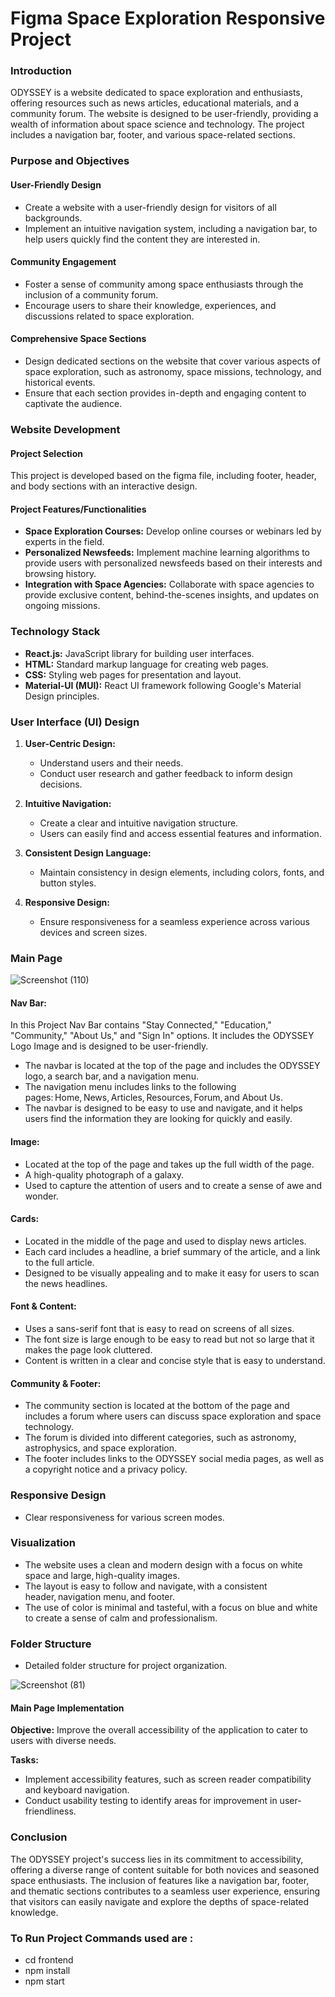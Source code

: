 # Figma Space Exploration Responsive Project

### Introduction

ODYSSEY is a website dedicated to space exploration and enthusiasts, offering resources such as news articles, educational materials, and a community forum. The website is designed to be user-friendly, providing a wealth of information about space science and technology. The project includes a navigation bar, footer, and various space-related sections.


### Purpose and Objectives

#### User-Friendly Design

- Create a website with a user-friendly design for visitors of all backgrounds.
- Implement an intuitive navigation system, including a navigation bar, to help users quickly find the content they are interested in.

#### Community Engagement

- Foster a sense of community among space enthusiasts through the inclusion of a community forum.
- Encourage users to share their knowledge, experiences, and discussions related to space exploration.

#### Comprehensive Space Sections

- Design dedicated sections on the website that cover various aspects of space exploration, such as astronomy, space missions, technology, and historical events.
- Ensure that each section provides in-depth and engaging content to captivate the audience.

### Website Development

#### Project Selection

This project is developed based on the figma file, including footer, header, and body sections with an interactive design.

#### Project Features/Functionalities

- **Space Exploration Courses:** Develop online courses or webinars led by experts in the field.
- **Personalized Newsfeeds:** Implement machine learning algorithms to provide users with personalized newsfeeds based on their interests and browsing history.
- **Integration with Space Agencies:** Collaborate with space agencies to provide exclusive content, behind-the-scenes insights, and updates on ongoing missions.

### Technology Stack

- **React.js:** JavaScript library for building user interfaces.
- **HTML:** Standard markup language for creating web pages.
- **CSS:** Styling web pages for presentation and layout.
- **Material-UI (MUI):** React UI framework following Google's Material Design principles.


### User Interface (UI) Design

1. **User-Centric Design:**
   - Understand users and their needs.
   - Conduct user research and gather feedback to inform design decisions.

2. **Intuitive Navigation:**
   - Create a clear and intuitive navigation structure.
   - Users can easily find and access essential features and information.

3. **Consistent Design Language:**
   - Maintain consistency in design elements, including colors, fonts, and button styles.

4. **Responsive Design:**
   - Ensure responsiveness for a seamless experience across various devices and screen sizes.

### Main Page

![Screenshot (110)](https://github.com/MONIKANAMALA/git-tuts/assets/104424662/de26ba80-21c2-4b5d-a74a-1aa3244ea892)
#### Nav Bar:

In this Project Nav Bar contains "Stay Connected," "Education," "Community," "About Us," and "Sign In" options. It includes the ODYSSEY Logo Image and is designed to be user-friendly.

- The navbar is located at the top of the page and includes the ODYSSEY logo, a search bar, and a navigation menu.
- The navigation menu includes links to the following pages: Home, News, Articles, Resources, Forum, and About Us.
- The navbar is designed to be easy to use and navigate, and it helps users find the information they are looking for quickly and easily.

#### Image:

- Located at the top of the page and takes up the full width of the page.
- A high-quality photograph of a galaxy.
- Used to capture the attention of users and to create a sense of awe and wonder.

#### Cards:

- Located in the middle of the page and used to display news articles.
- Each card includes a headline, a brief summary of the article, and a link to the full article.
- Designed to be visually appealing and to make it easy for users to scan the news headlines.




#### Font & Content:

- Uses a sans-serif font that is easy to read on screens of all sizes.
- The font size is large enough to be easy to read but not so large that it makes the page look cluttered.
- Content is written in a clear and concise style that is easy to understand.


#### Community & Footer:

- The community section is located at the bottom of the page and includes a forum where users can discuss space exploration and space technology.
- The forum is divided into different categories, such as astronomy, astrophysics, and space exploration.
- The footer includes links to the ODYSSEY social media pages, as well as a copyright notice and a privacy policy.



### Responsive Design

- Clear responsiveness for various screen modes.

### Visualization

- The website uses a clean and modern design with a focus on white space and large, high-quality images.
- The layout is easy to follow and navigate, with a consistent header, navigation menu, and footer.
- The use of color is minimal and tasteful, with a focus on blue and white to create a sense of calm and professionalism.

### Folder Structure

- Detailed folder structure for project organization.

![Screenshot (81)](https://github.com/RCTS-K-Hub/Dec_Team_02/assets/94100742/42ddb721-7a6f-44f9-85a3-71ce8f669278)


#### Main Page Implementation

**Objective:**
Improve the overall accessibility of the application to cater to users with diverse needs.

**Tasks:**
- Implement accessibility features, such as screen reader compatibility and keyboard navigation.
- Conduct usability testing to identify areas for improvement in user-friendliness.

### Conclusion


The ODYSSEY project's success lies in its commitment to accessibility, offering a diverse range of content suitable for both novices and seasoned space enthusiasts. The inclusion of features like a navigation bar, footer, and thematic sections contributes to a seamless user experience, ensuring that visitors can easily navigate and explore the depths of space-related knowledge.

### To Run Project Commands used are :

- cd frontend
- npm install
- npm start
